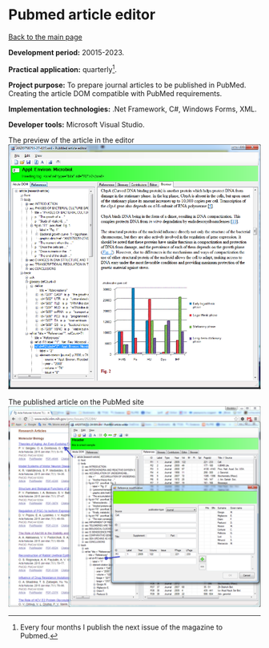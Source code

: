 # Pubmed article editor

[Back to the main page](../../README.md)

**Development period:** 20015-2023.

**Practical application:** quarterly[^1].

**Project purpose:** To prepare journal articles to be published in PubMed. Creating the article DOM compatible with PubMed requirements.

**Implementation technologies:** .Net Framework, C#, Windows Forms, XML.

**Developer tools:** Microsoft Visual Studio.

The preview of the article in the editor<br>
![Article Preview](Images/Fig_01_WebView.png)


The published article on the PubMed site<br>
![Article Preview](Images/Fig_08_Published.png)


[^1]: Every four months I publish the next issue of the magazine to Pubmed.
